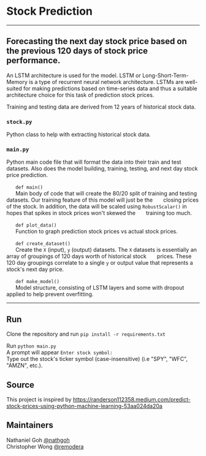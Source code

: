 # Stock Prediction
***
## Forecasting the next day stock price based on the previous 120 days of stock price performance.

An LSTM architecture is used for the model. LSTM or Long-Short-Term-Memory is a type of recurrent neural network architecture.
LSTMs are well-suited for making predictions based on time-series data and thus a suitable architecture choice for this task of prediction stock prices.

Training and testing data are derived from 12 years of historical stock data.

### `stock.py`
Python class to help with extracting historical stock data.

### `main.py`
Python main code file that will format the data into their train and test datasets. 
Also does the model building, training, testing, and next day stock price prediction.

&nbsp;&nbsp;&nbsp;&nbsp;&nbsp;&nbsp;`def main()` \
&nbsp;&nbsp;&nbsp;&nbsp;&nbsp;&nbsp;Main body of code that will create the 80/20 split of training and testing datasets. Our training feature of this model will just be the &nbsp;&nbsp;&nbsp;&nbsp;&nbsp;&nbsp;closing prices of the stock. In addition, the data will be scaled using `RobustScalar()` in hopes that spikes in stock prices won't skewed the  &nbsp;&nbsp;&nbsp;&nbsp;&nbsp;&nbsp;training too much.
 
&nbsp;&nbsp;&nbsp;&nbsp;&nbsp;&nbsp;`def plot_data()` \
&nbsp;&nbsp;&nbsp;&nbsp;&nbsp;&nbsp;Function to graph prediction stock prices vs actual stock prices. 
 
&nbsp;&nbsp;&nbsp;&nbsp;&nbsp;&nbsp;`def create_dataset()` \
&nbsp;&nbsp;&nbsp;&nbsp;&nbsp;&nbsp;Create the `X` (input), `y` (output) datasets. The `X` datasets is essentially an array of groupings of 120 days worth of historical stock &nbsp;&nbsp;&nbsp;&nbsp;&nbsp;&nbsp;prices. These 120 day groupings correlate to a single `y` or output value that represents a stock's next day price. 
 
&nbsp;&nbsp;&nbsp;&nbsp;&nbsp;&nbsp;`def make_model()`\
&nbsp;&nbsp;&nbsp;&nbsp;&nbsp;&nbsp;Model structure, consisting of LSTM layers and some with dropout applied to help prevent overfitting.



***
## Run
Clone the repository and run `pip install -r requirements.txt`

Run `python main.py` \
A prompt will appear `Enter stock symbol:` \
Type out the stock's ticker symbol (case-insensitive) (i.e "SPY", "WFC", "AMZN", etc.). 

## Source
This project is inspired by https://randerson112358.medium.com/predict-stock-prices-using-python-machine-learning-53aa024da20a

## Maintainers
Nathaniel Goh [@nathgoh](https://github.com/nathgoh) \
Christopher Wong [@remodera](https://github.com/remodera)
